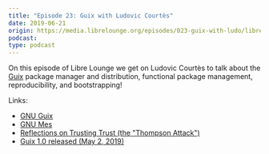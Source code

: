 ```yaml
---
title: "Episode 23: Guix with Ludovic Courtès"
date: 2019-06-21
origin: https://media.librelounge.org/episodes/023-guix-with-ludo/librelounge-ep-023.mp3
podcast: 
type: podcast
---
```


<p>On this episode of Libre Lounge we get on Ludovic Courtès to talk about the <a href="https://www.gnu.org/software/guix/">Guix</a> package manager and distribution, functional package management, reproducibility, and bootstrapping!</p><p>Links:</p><ul><li><a href="https://www.gnu.org/software/guix/">GNU Guix</a></li><li><a href="https://www.gnu.org/software/mes/">GNU Mes</a></li><li><a href="https://www.ece.cmu.edu/~ganger/712.fall02/papers/p761-thompson.pdf">Reflections on Trusting Trust (the &#34;Thompson Attack&#34;)</a></li><li><a href="https://www.gnu.org/software/guix/blog/2019/gnu-guix-1.0.0-released/">Guix 1.0 released (May 2, 2019)</a></li></ul>